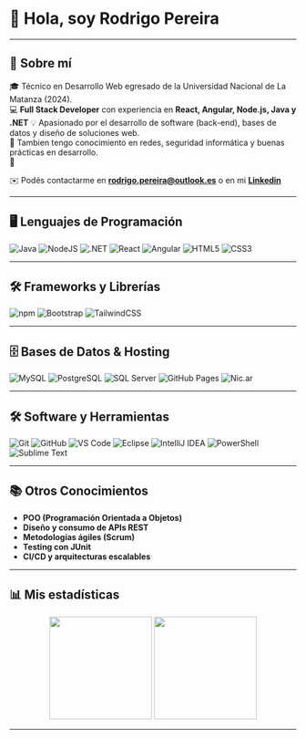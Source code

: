 # 👋 Hola, soy Rodrigo Pereira  



---

## 🚀 Sobre mí
  
🎓 Técnico en Desarrollo Web egresado de la Universidad Nacional de La Matanza (2024).  
💻 **Full Stack Developer** con experiencia en **React, Angular, Node.js, Java y .NET**
💡  Apasionado por el desarrollo de software (back-end), bases de datos y diseño de soluciones web.  
🌱 Tambien tengo conocimiento en redes, seguridad informática y buenas prácticas en desarrollo.    
📄 

✉️ Podés contactarme en **rodrigo.pereira@outlook.es** o en mi <a href="https://www.linkedin.com/in/rodrigonicpereira" target="_blank">**Linkedin**<a/>




---

## 🖥️ **Lenguajes de Programación**
![Java](https://img.shields.io/badge/Java-007396?style=flat&logo=openjdk&logoColor=white)
![NodeJS](https://img.shields.io/badge/Node.js-339933?style=flat&logo=node.js&logoColor=white)
![.NET](https://img.shields.io/badge/.NET-512BD4?style=flat&logo=dotnet&logoColor=white)
![React](https://img.shields.io/badge/React-20232A?style=flat&logo=react&logoColor=61DAFB)
![Angular](https://img.shields.io/badge/Angular-dd0031?style=flat&logo=angular&logoColor=white)
![HTML5](https://img.shields.io/badge/HTML5-E34F26?style=flat&logo=html5&logoColor=white)
![CSS3](https://img.shields.io/badge/CSS3-1572B6?style=flat&logo=css3&logoColor=white)

---

## 🛠️ **Frameworks y Librerías**
![npm](https://img.shields.io/badge/npm-CB3837?style=flat&logo=npm&logoColor=white)
![Bootstrap](https://img.shields.io/badge/Bootstrap-7952B3?style=flat&logo=bootstrap&logoColor=white)
![TailwindCSS](https://img.shields.io/badge/TailwindCSS-0ea5e9?style=flat&logo=tailwindcss&logoColor=white)

---

## 🗄️ **Bases de Datos & Hosting**
![MySQL](https://img.shields.io/badge/MySQL-4479A1?style=flat&logo=mysql&logoColor=white)
![PostgreSQL](https://img.shields.io/badge/PostgreSQL-4169E1?style=flat&logo=postgresql&logoColor=white)
![SQL Server](https://img.shields.io/badge/SQL%20Server-CC2927?style=flat&logo=microsoftsqlserver&logoColor=white)
![GitHub Pages](https://img.shields.io/badge/GitHub%20Pages-222222?style=flat&logo=githubpages&logoColor=white)
![Nic.ar](https://img.shields.io/badge/Nic.ar-000000?style=flat&logo=internetexplorer&logoColor=white)

---

## 🛠️ **Software y Herramientas**
![Git](https://img.shields.io/badge/Git-F05032?style=flat&logo=git&logoColor=white)
![GitHub](https://img.shields.io/badge/GitHub-181717?style=flat&logo=github&logoColor=white)
![VS Code](https://img.shields.io/badge/VS%20Code-007ACC?style=flat&logo=visualstudiocode&logoColor=white)
![Eclipse](https://img.shields.io/badge/Eclipse-2C2255?style=flat&logo=eclipse&logoColor=white)
![IntelliJ IDEA](https://img.shields.io/badge/IntelliJ%20IDEA-000000?style=flat&logo=intellijidea&logoColor=white)
![PowerShell](https://img.shields.io/badge/PowerShell-5391FE?style=flat&logo=powershell&logoColor=white)
![Sublime Text](https://img.shields.io/badge/Sublime%20Text-FF9800?style=flat&logo=sublimetext&logoColor=white)

---

## 📚 **Otros Conocimientos**
- **POO (Programación Orientada a Objetos)**  
- **Diseño y consumo de APIs REST**  
- **Metodologías ágiles (Scrum)**  
- **Testing con JUnit**  
- **CI/CD y arquitecturas escalables**

---

## 📊 **Mis estadísticas**
<p align="center">
	<img height="180em" src="https://github-readme-stats.vercel.app/api?username=RodriNicPereira&show_icons=true&theme=tokyonight" />
	<img height="180em" src="https://github-readme-stats.vercel.app/api/top-langs/?username=RodriNicPereira&theme=tokyonight&layout=compact" />
</p>

---
